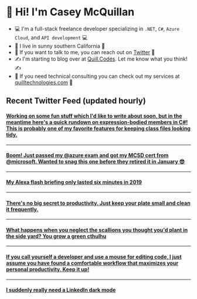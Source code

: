 # 👋 Hi! I'm Casey McQuillan

- 💻 I'm a full-stack freelance developer specializing in `.NET`, `C#`, `Azure Cloud`, and `API development` 💻
- 🌴 I live in sunny southern California 🌴
- 📲 If you want to talk to me, you can reach out on [Twitter](https://twitter.com/QuillCodes) 📲
- ✍ I'm starting to blog over at [Quill.Codes](https://quill.codes/). Let me know what you think! ✍
- 🦾 If you need technical consulting you can check out my services at [quilltechnologies.com](https://quilltechnologies.com/) 🦿


## Recent Twitter Feed (updated hourly)

<!-- BEGIN TWEETS -->
#### [Working on some fun stuff which I'd like to write about soon, but in the meantime here's a quick rundown on expression-bodied members in C#!  This is probably one of my favorite features for keeping class files looking tidy. ](https://twitter.com/QuillCodes/status/1317260141796864000)

---


#### [Boom! Just passed my @azure exam and got my MCSD cert from @microsoft. Wanted to snag this one before they retired it in January 😎 ](https://twitter.com/QuillCodes/status/1316814562658848768)

---


#### [My Alexa flash briefing only lasted six minutes in 2019](https://twitter.com/QuillCodes/status/1313941248764387328)

---


#### [There's no big secret to productivity. Just keep your plate small and clean it frequently.](https://twitter.com/QuillCodes/status/1313158123146731521)

---


#### [What happens when you neglect the scallions you thought you'd plant in the side yard? You grow a green cthulhu](https://twitter.com/QuillCodes/status/1312577097626386432)

---


#### [If you call yourself a developer and use a mouse for editing code, I just assume you have found a comfortable workflow that maximizes your personal productivity. Keep it up!](https://twitter.com/QuillCodes/status/1312528671899488256)

---


#### [I suddenly really need a LinkedIn dark mode](https://twitter.com/QuillCodes/status/1312166745482752001)
<!-- END TWEETS -->

<!--
**cmcquillan/cmcquillan** is a ✨ _special_ ✨ repository because its `README.md` (this file) appears on your GitHub profile.

Here are some ideas to get you started:

- 🔭 I’m currently working on ...
- 🌱 I’m currently learning ...
- 👯 I’m looking to collaborate on ...
- 🤔 I’m looking for help with ...
- 💬 Ask me about ...
- 📫 How to reach me: ...
- 😄 Pronouns: ...
- ⚡ Fun fact: ...
-->
